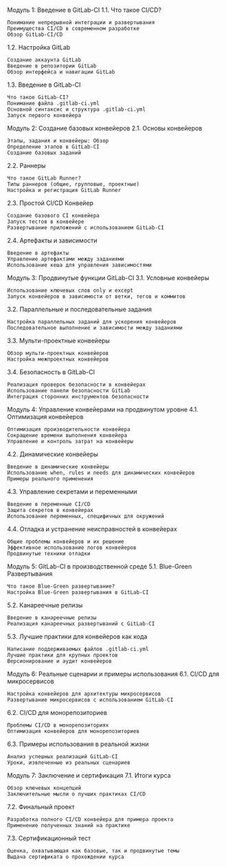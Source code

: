 Модуль 1: Введение в GitLab-CI
1.1. Что такое CI/CD?

    Понимание непрерывной интеграции и развертывания
    Преимущества CI/CD в современном разработке
    Обзор GitLab-CI/CD

1.2. Настройка GitLab

    Создание аккаунта GitLab
    Введение в репозитории GitLab
    Обзор интерфейса и навигации GitLab

1.3. Введение в GitLab-CI

    Что такое GitLab-CI?
    Понимание файла .gitlab-ci.yml
    Основной синтаксис и структура .gitlab-ci.yml
    Запуск первого конвейера

Модуль 2: Создание базовых конвейеров
2.1. Основы конвейеров

    Этапы, задания и конвейеры: Обзор
    Определение этапов в GitLab-CI
    Создание базовых заданий

2.2. Раннеры

    Что такое GitLab Runner?
    Типы раннеров (общие, групповые, проектные)
    Настройка и регистрация GitLab Runner

2.3. Простой CI/CD Конвейер

    Создание базового CI конвейера
    Запуск тестов в конвейере
    Развертывание приложений с использованием GitLab-CI

2.4. Артефакты и зависимости

    Введение в артефакты
    Управление артефактами между заданиями
    Использование кеша для управления зависимостями

Модуль 3: Продвинутые функции GitLab-CI
3.1. Условные конвейеры

    Использование ключевых слов only и except
    Запуск конвейеров в зависимости от ветки, тегов и коммитов

3.2. Параллельные и последовательные задания

    Настройка параллельных заданий для ускорения конвейеров
    Последовательное выполнение и зависимости между заданиями

3.3. Мульти-проектные конвейеры

    Обзор мульти-проектных конвейеров
    Настройка межпроектных конвейеров

3.4. Безопасность в GitLab-CI

    Реализация проверок безопасности в конвейерах
    Использование панели безопасности GitLab
    Интеграция сторонних инструментов безопасности

Модуль 4: Управление конвейерами на продвинутом уровне
4.1. Оптимизация конвейеров

    Оптимизация производительности конвейера
    Сокращение времени выполнения конвейера
    Управление и контроль затрат на конвейеры

4.2. Динамические конвейеры

    Введение в динамические конвейеры
    Использование when, rules и needs для динамических конвейеров
    Примеры реального применения

4.3. Управление секретами и переменными

    Введение в переменные CI/CD
    Защита секретов в конвейерах
    Использование переменных, специфичных для окружений

4.4. Отладка и устранение неисправностей в конвейерах

    Общие проблемы конвейеров и их решение
    Эффективное использование логов конвейеров
    Продвинутые техники отладки

Модуль 5: GitLab-CI в производственной среде
5.1. Blue-Green Развертывания

    Что такое Blue-Green развертывание?
    Настройка Blue-Green развертывания в GitLab-CI

5.2. Канареечные релизы

    Введение в канареечные релизы
    Реализация канареечных развертываний с GitLab-CI

5.3. Лучшие практики для конвейеров как кода

    Написание поддерживаемых файлов .gitlab-ci.yml
    Лучшие практики для крупных проектов
    Версионирование и аудит конвейеров

Модуль 6: Реальные сценарии и примеры использования
6.1. CI/CD для микросервисов

    Настройка конвейеров для архитектуры микросервисов
    Развертывание микросервисов с использованием GitLab-CI

6.2. CI/CD для монорепозиториев

    Проблемы CI/CD в монорепозиториях
    Оптимизация конвейеров для монорепозиториев

6.3. Примеры использования в реальной жизни

    Анализ успешных реализаций GitLab-CI
    Уроки, извлеченные из реальных сценариев

Модуль 7: Заключение и сертификация
7.1. Итоги курса

    Обзор ключевых концепций
    Заключительные мысли о лучших практиках CI/CD

7.2. Финальный проект

    Разработка полного CI/CD конвейера для примера проекта
    Применение полученных знаний на практике

7.3. Сертификационный тест

    Оценка, охватывающая как базовые, так и продвинутые темы
    Выдача сертификата о прохождении курса
